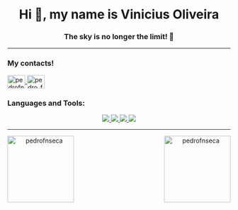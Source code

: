 <h1 align="center">Hi 👋, my name is Vinicius Oliveira</h1>
<h3 align="center">The sky is no longer the limit! 🚀</h3>

---

<h3 align="left">My contacts!</h3>
<p align="left">
  <a href="https://www.linkedin.com/in/eovinicius/" target="blank">
    <img align="center" src="https://raw.githubusercontent.com/rahuldkjain/github-profile-readme-generator/master/src/images/icons/Social/linked-in-alt.svg" alt="pedrofnseca" height="30" width="40" />
  </a>
  <a href="https://www.instagram.com/" target="blank">
    <img align="center" src="https://raw.githubusercontent.com/rahuldkjain/github-profile-readme-generator/master/src/images/icons/Social/instagram.svg" alt="pedro_fnseca" height="30" width="40" />
  </a>
</p>

<h3 align="left">Languages and Tools:</h3>
  <p align="center">
        <a href="https://nodejs.org/en" target="_blank" rel="noreferrer"> 
      <img aling="center" src="https://img.shields.io/badge/Node.js-43853D?style=for-the-badge&logo=node.js&logoColor=white"/> 
    </a> 
    <a href="https://www.typescriptlang.org/" target="_blank" rel="noreferrer"> 
      <img aling="center" src="https://img.shields.io/badge/TypeScript-007ACC?style=for-the-badge&logo=typescript&logoColor=white"/> 
    </a>
    <a href="https://developer.mozilla.org/en-US/docs/Web/JavaScript" target="_blank" rel="noreferrer">
      <img aling="center" src="https://img.shields.io/badge/JavaScript-F7DF1E?style=for-the-badge&logo=javascript&logoColor=black"/>
    </a>
        <a href="https://www.prisma.io/" target="_blank" rel="noreferrer"> 
      <img aling="center" src="https://img.shields.io/badge/Prisma-3982CE?style=for-the-badge&logo=Prisma&logoColor=white"/>
    </a>
  </p>

---

<p align="center">
<img align="left" height="150" src="https://github-readme-stats.vercel.app/api/top-langs?username=eovinicius&show_icons=true&locale=en&layout=compact&theme=dark" alt="pedrofnseca" />

<img align="right" height="150" src="https://github-readme-streak-stats.herokuapp.com/?user=eovinicius&theme=dark" alt="pedrofnseca" />
</p>

